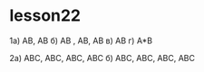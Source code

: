 # lesson22

  1а) АВ, АВ б) АВ , АВ, АВ в) АВ г) А*В

  2а) АВС, АВС, АВС, АВС б) АВС, АВС, АВС, АВС
